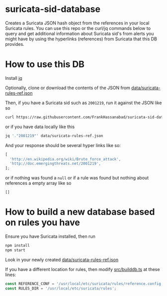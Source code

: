 # suricata-sid-database

Creates a Suricata JSON hash object from the references in your local Suricata rules.
You can use this repo or the curl/jq commands below to query and get
additional information about Suricata sid's from alerts you might have by using the
hyperlinks (references) from Suricata that this DB provides.

# How to use this DB

Install [jq](https://stedolan.github.io/jq/)

Optionally, clone or download the contents of the JSON from [data/suricata-rules-ref.json](data/suricata-rules-ref.json)

Then, if you have a Suricata sid such as `2001219`, run it against the JSON like so

```sh
curl https://raw.githubusercontent.com/FrankHassanabad/suricata-sid-database/master/data/suricata-rules-ref.json | jq '."2001219"'
```

or if you have data locally like this

```sh
jq '."2001219"' data/suricata-rules-ref.json
```

And your response should be several hyper links like so:

```ts
[
  'http://en.wikipedia.org/wiki/Brute_force_attack',
  'http://doc.emergingthreats.net/2001219',
];
```

or if nothing was found a `null` or if a rule was found but nothing about references a
empty array like so

```
[]
```

# How to build a new database based on rules you have

Ensure you have Suricata installed, then run

```sh
npm install
npm start
```

Look in your newly created [data/suricata-rules-ref.json](data/suricata-rules-ref.json)

If you have a different location for rules, then modify [src/builddb.ts](src/builddb.ts) at these lines:

```ts
const REFERENCE_CONF = '/usr/local/etc/suricata/rules/reference.config';
const RULES_DIR = '/usr/local/etc/suricata/rules';
```
